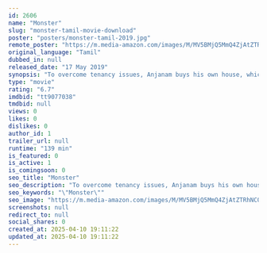 ```yaml
---
id: 2606
name: "Monster"
slug: "monster-tamil-movie-download"
poster: "posters/monster-tamil-2019.jpg"
remote_poster: "https://m.media-amazon.com/images/M/MV5BMjQ5MmQ4ZjAtZTRhNC00Y2RkLTk0MWMtNWMzYzdjYjA2Y2Y3XkEyXkFqcGc@._V1_SX300.jpg"
original_language: "Tamil"
dubbed_in: null
released_date: "17 May 2019"
synopsis: "To overcome tenancy issues, Anjanam buys his own house, which brings him the love of his life. But it doesn't stay long, as there is a new trouble in house. Was he able to marry his girlfriend and live peacefully in his home?"
type: "movie"
rating: "6.7"
imdbid: "tt9077038"
tmdbid: null
views: 0
likes: 0
dislikes: 0
author_id: 1
trailer_url: null
runtime: "139 min"
is_featured: 0
is_active: 1
is_comingsoon: 0
seo_title: "Monster"
seo_description: "To overcome tenancy issues, Anjanam buys his own house, which brings him the love of his life. But it doesn't stay long, as there is a new trouble in house. Was he able to marry his girlfriend and live peacefully in his home?"
seo_keywords: "\"Monster\""
seo_image: "https://m.media-amazon.com/images/M/MV5BMjQ5MmQ4ZjAtZTRhNC00Y2RkLTk0MWMtNWMzYzdjYjA2Y2Y3XkEyXkFqcGc@._V1_SX300.jpg"
screenshots: null
redirect_to: null
social_shares: 0
created_at: 2025-04-10 19:11:22
updated_at: 2025-04-10 19:11:22
---
```


